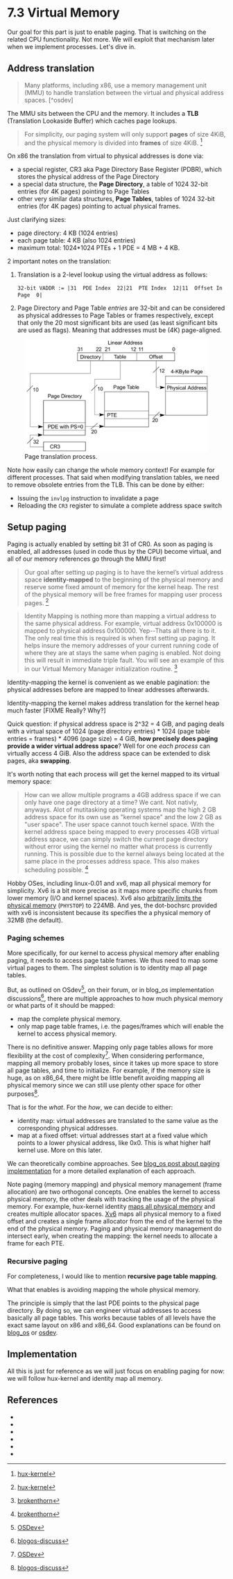 # 7.3 Virtual Memory

Our goal for this part is just to enable paging. That is switching on the
related CPU functionality. Not more. We will exploit that mechanism later when
we implement processes. Let's dive in.

## Address translation

> Many platforms, including x86, use a memory management unit (MMU) to handle
> translation between the virtual and physical address spaces. [^osdev]

The MMU sits between the CPU and the memory. It includes a **TLB** (Translation
Lookaside Buffer) which caches page lookups.

> For simplicity, our paging system will only support **pages** of size 4KiB,
> and the physical memory is divided into **frames** of size
> 4KiB. [^hux-kernel]

On x86 the translation from virtual to physical addresses is done via:

- a special register, CR3 aka Page Directory Base Register (PDBR), which stores
  the physical address of the Page Directory
- a special data structure, the **Page Directory**, a table of 1024 32-bit
  entries (for 4K pages) pointing to Page Tables
- other very similar data structures, **Page Tables**, tables of 1024 32-bit
  entries (for 4K pages) pointing to actual physical frames.

Just clarifying sizes:

- page directory: 4 KB (1024 entries)
- each page table: 4 KB (also 1024 entries)
- maximum total: 1024*1024 PTEs + 1 PDE  = 4 MB + 4 KB.

2 important notes on the translation:

1. Translation is a 2-level lookup using the virtual address as follows:
   ```
   32-bit VADDR := |31  PDE Index  22|21  PTE Index  12|11  Offset In Page  0|
   ```
2. Page Directory and Page Table *entries* are 32-bit and can be considered as
   physical addresses to Page Tables or frames respectively, except that only
   the 20 most significant bits are used (as least significant bits are used as
   flags). Meaning that addresses must be (4K) page-aligned.

<figure>
<img src="img/x86_page_translation_process.png"
     alt="Page translation process">
<figcaption>Page translation process.</figcaption>
</figure>

Note how easily can change the whole memory context! For example for different
processes. That said when modifying translation tables, we need to remove
obsolete entries from the TLB. This can be done by either:

- Issuing the `invlpg` instruction to invalidate a page
- Reloading the `CR3` register to simulate a complete address space switch

## Setup paging

Paging is actually enabled by setting bit 31 of CR0. As soon as paging is
enabled, all addresses (used in code thus by the CPU) become virtual, and all
of our memory references go through the MMU first!

> Our goal after setting up paging is to have the kernel’s virtual address
> space **identity-mapped** to the beginning of the physical memory and reserve
> some fixed amount of memory for the kernel heap. The rest of the physical
> memory will be free frames for mapping user process pages. [^hux-kernel]

> Identity Mapping is nothing more than mapping a virtual address to the same
> physical address. For example, virtual address 0x100000 is mapped to physical
> address 0x100000. Yep--Thats all there is to it. The only real time this is
> required is when first setting up paging. It helps insure the memory
> addresses of your current running code of where they are at stays the same
> when paging is enabled. Not doing this will result in immediate triple
> fault. You will see an example of this in our Virtual Memory Manager
> initialization routine. [^brokenthorn]

Identity-mapping the kernel is convenient as we enable pagination: the physical
addresses before are mapped to linear addresses afterwards.

Identity-mapping the kernel makes address translation for the kernel heap much
faster [FIXME Really? Why?]

Quick question: if physical address space is 2^32 = 4 GiB, and paging deals
with a virtual space of 1024 (page directory entries) * 1024 (page table
entries = frames) * 4096 (page size) = 4 GiB, **how precisely does paging
provide a wider virtual address space**? Well for one *each process* can
virtually access 4 GiB. Also the address space can be extended to disk pages,
aka **swapping**.

It's worth noting that each process will get the kernel mapped to its virtual
memory space:

> How can we allow multiple programs a 4GB address space if we can only have
> one page directory at a time?  We cant. Not nativly, anyways. Alot of
> mutitasking operating systems map the high 2 GB address space for its own use
> as "kernel space" and the low 2 GB as "user space". The user space cannot
> touch kernel space. With the kernel address space being mapped to every
> processes 4GB virtual address space, we can simply switch the current page
> directory without error using the kernel no matter what process is currently
> running. This is possible due to the kernel always being located at the same
> place in the processes address space. This also makes scheduling
> possible. [^brokenthorn]

Hobby OSes, including linux-0.01 and xv6, map all physical memory for
simplicity. Xv6 is a bit more precise as it maps more specific chunks from
lower memory (I/O and kernel spaces). Xv6 also [arbitrarily limits the physical
memory](https://stackoverflow.com/a/29892921) (`PHYSTOP`) to 224MB. And yes,
the dot-bochsrc provided with xv6 is inconsistent because its specifies the
a physical memory of 32MB (the default).

### Paging schemes

More specifically, for our kernel to access physical memory after enabling
paging, it needs to access page table frames. We thus need to map some virtual
pages to them. The simplest solution is to identity map all page tables.

But, as outlined on OSdev[^osdev-paging], on their forum, or in blog_os
implementation discussions[^blogos-discuss], there are multiple approaches to
how much physical memory or what parts of it should be mapped:

- map the complete physical memory.
- only map page table frames, i.e. the pages/frames which will enable the
  kernel to access physical memory.

There is no definitive answer. Mapping only page tables allows for more
flexibility at the cost of complexity[^osdev-paging]. When considering
performance, mapping all memory probably loses, since it takes up more space to
store all page tables, and time to initialize. For example, if the memory size
is huge, as on x86_64, there might be little benefit avoiding mapping all
physical memory since we can still use plenty other space for other
purposes[^blogos-discuss].

That is for the *what*. For the *how*, we can decide to either:

- identity map: virtual addresses are translated to the same value as the
  corresponding physical addresses.
- map at a fixed offset: virtual addresses start at a fixed value which points
  to a lower physical address, like 0x0. This is what higher half kernel
  use. More on this later.

We can theoretically combine approaches. See [blog_os post about paging
implementation](https://os.phil-opp.com/paging-implementation/) for a more
detailed explanation of each approach.

Note paging (memory mapping) and physical memory management (frame allocation)
are two orthogonal concepts. One enables the kernel to access physical memory,
the other deals with tracking the usage of the physical memory. For example,
hux-kernel identity [maps all physical
memory](https://github.com/josehu07/hux-kernel/blob/d9e210f3f90b030dc2cf2df6a19484c78c50fed1/src/memory/paging.c#L435)
and creates multiple allocator spaces.
[Xv6](https://github.com/mit-pdos/xv6-public/blob/eeb7b415dbcb12cc362d0783e41c3d1f44066b17/vm.c#L69)
maps all physical memory to a fixed offset and creates a single frame allocator
from the end of the kernel to the end of the physical memory.  Paging and
physical memory management do intersect early, when creating the mapping: the
kernel needs to allocate a frame for each PTE.

### Recursive paging

For completeness, I would like to mention **recursive page table mapping**.

What that enables is avoiding mapping the whole physical memory.

The principle is simply that the last PDE points to the physical page
directory. By doing so, we can engineer virtual addresses to access basically
all page tables. This works because tables of all levels have the exact same
layout on x86 and x86\_64. Good explanations can be found on
[blog_os](https://os.phil-opp.com/paging-implementation/#recursive-page-tables)
or [osdev](https://wiki.osdev.org/User:Neon/Recursive_Paging).

## Implementation

All this is just for reference as we will just focus on enabling paging for
now: we will follow hux-kernel and identity map all memory.


## References

- [^sos]: [sos](sos.enix.org/)
- [^hux-kernel]: [hux-kernel](https://github.com/josehu07/hux-kernel)
- [^brokenthorn]: [brokenthorn](http://www.brokenthorn.com/Resources/OSDev18.html)
- [^littleos]: [littleos](https://littleosbook.github.io/#reasons-to-not-identity-map-the-kernel)
- [^osdev-paging]: [OSDev](https://wiki.osdev.org/Brendan%27s_Memory_Management_Guide#Virtual_Memory_Management)
- [^blogos-discuss]: [blogos-discuss](https://github.com/phil-opp/blog_os/issues/545)
